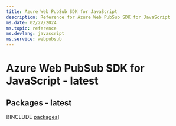 ```yaml
---
title: Azure Web PubSub SDK for JavaScript
description: Reference for Azure Web PubSub SDK for JavaScript
ms.date: 02/27/2024
ms.topic: reference
ms.devlang: javascript
ms.service: webpubsub
---
```

# Azure Web PubSub SDK for JavaScript - latest
## Packages - latest
[!INCLUDE [packages](web-pubsub-index.md)]